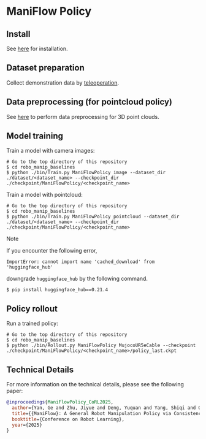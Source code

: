 # ManiFlow Policy

## Install
See [here](../../../doc/install.md#maniflow-policy) for installation.

## Dataset preparation
Collect demonstration data by [teleoperation](../../teleop).

## Data preprocessing (for pointcloud policy)
See [here](../../../doc/preprocessing_pointcloud.md) to perform data preprocessing for 3D point clouds.

## Model training
Train a model with camera images:
```console
# Go to the top directory of this repository
$ cd robo_manip_baselines
$ python ./bin/Train.py ManiFlowPolicy image --dataset_dir ./dataset/<dataset_name> --checkpoint_dir ./checkpoint/ManiFlowPolicy/<checkpoint_name>
```

Train a model with pointcloud:
```console
# Go to the top directory of this repository
$ cd robo_manip_baselines
$ python ./bin/Train.py ManiFlowPolicy pointcloud --dataset_dir ./dataset/<dataset_name> --checkpoint_dir ./checkpoint/ManiFlowPolicy/<checkpoint_name>
```

> [!NOTE]
> If you encounter the following error,
> ```console
> ImportError: cannot import name 'cached_download' from 'huggingface_hub'
> ```
> downgrade `huggingface_hub` by the following command.
> ```console
> $ pip install huggingface_hub==0.21.4
> ```

## Policy rollout
Run a trained policy:
```console
# Go to the top directory of this repository
$ cd robo_manip_baselines
$ python ./bin/Rollout.py ManiFlowPolicy MujocoUR5eCable --checkpoint ./checkpoint/ManiFlowPolicy/<checkpoint_name>/policy_last.ckpt
```

## Technical Details
For more information on the technical details, please see the following paper:
```bib
@inproceedings{ManiFlowPolicy_CoRL2025,
  author={Yan, Ge and Zhu, Jiyue and Deng, Yuquan and Yang, Shiqi and Qiu, Ri-Zhao and Cheng, Xuxin and Memmel, Marius and Krishna, Ranjay and Goyal, Ankit and Wang, Xiaolong and Fox, Dieter},
  title={{ManiFlow}: A General Robot Manipulation Policy via Consistency Flow Training},
  booktitle={Conference on Robot Learning},
  year={2025}
}
```
